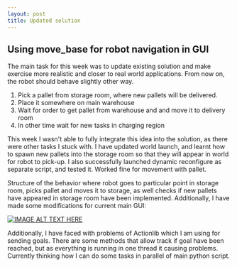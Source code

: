 ```yaml
---
layout: post
title: Updated solution
---
```


## Using move_base for robot navigation in GUI

The main task for this week was to update existing solution and make exercise more realistic and closer to real world applications. From now on, the robot should behave slightly other way.

1. Pick a pallet from storage room, where new pallets will be delivered.
2. Place it somewhere on main warehouse
3. Wait for order to get pallet from warehouse and and move it to delivery room
4. In other time wait for new tasks in charging region

This week I wasn't able to fully integrate this idea into the solution, as there were other tasks I stuck with. I have updated world launch, and learnt how to spawn new pallets into the storage room so that they will appear in world for robot to pick-up. I also successfully launched dynamic reconfigure as separate script, and tested it. Worked fine for movement with pallet. 

Structure of the behavior where robot goes to particular point in storage room, picks pallet and moves it to storage, as well checks if new pallets have appeared in storage room have been implemented. Additionally, I have made some modifications for current main GUI:

[![IMAGE ALT TEXT HERE](https://img.youtube.com/vi/O0BS-jA6v-Q/0.jpg)](https://youtu.be/O0BS-jA6v-Q)

Additionally, I have faced with problems of Actionlib which I am using for sending goals. There are some methods that allow track if goal have been reached, but as everything is running in one thread it causing problems. Currently thinking how I can do some tasks in parallel of main python script.
